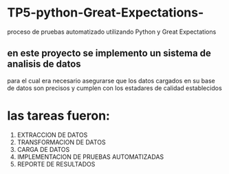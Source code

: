 # TP5-python-Great-Expectations-
proceso de pruebas automatizado utilizando Python y Great Expectations
## en este proyecto se implemento un sistema de analisis de datos
para el cual era necesario asegurarse que los datos cargados en su base de datos son precisos y cumplen con los estadares de calidad establecidos
# las tareas fueron:
1. EXTRACCION DE DATOS
2. TRANSFORMACION DE DATOS
3. CARGA DE DATOS
4. IMPLEMENTACION DE PRUEBAS AUTOMATIZADAS
5. REPORTE DE RESULTADOS

